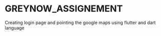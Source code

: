# GREYNOW_ASSIGNEMENT
Creating login page and pointing the google maps using flutter and dart language
